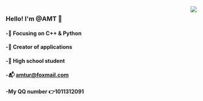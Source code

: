 <img align="right" src="https://github-readme-stats.vercel.app/api?username=AMT-J&show_icons=true&icon_color=CE1D2D&text_color=718096&bg_color=ffffff&hide_title=true" />

### Hello! I'm @AMT  :wave:
#### -:orange_book: Focusing on C++ & Python  
#### -:hammer: Creator of applications  
#### -:ram: High school student  
#### -:mailbox_with_mail: amtur@foxmail.com  
#### -My QQ number :point_right:1011312091  


